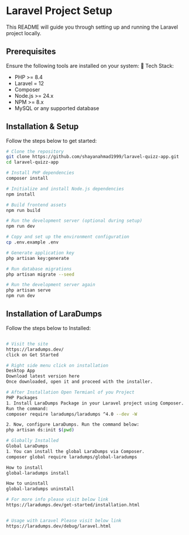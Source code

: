 # Laravel Project Setup

This README will guide you through setting up and running the Laravel project locally.

## Prerequisites

Ensure the following tools are installed on your system:
🔧 Tech Stack:

-   PHP >= 8.4
-   Laravel = 12
-   Composer
-   Node.js >= 24.x
-   NPM >= 8.x
-   MySQL or any supported database

## Installation & Setup

Follow the steps below to get started:

```bash
# Clone the repository
git clone https://github.com/shayanahmad1999/laravel-quizz-app.git
cd laravel-quizz-app

# Install PHP dependencies
composer install

# Initialize and install Node.js dependencies
npm install

# Build frontend assets
npm run build

# Run the development server (optional during setup)
npm run dev

# Copy and set up the environment configuration
cp .env.example .env

# Generate application key
php artisan key:generate

# Run database migrations
php artisan migrate --seed

# Run the development server again
php artisan serve
npm run dev

```

## Installation of LaraDumps

Follow the steps below to Installed:

```bash

# Visit the site
https://laradumps.dev/
click on Get Started

# Right side menu click on installation
Desktop App
Download latest version here
Once downloaded, open it and proceed with the installer.

# After Installation Open Termianl of you Project
PHP Packages
1․ Install LaraDumps Package in your Laravel project using Composer.
Run the command:
composer require laradumps/laradumps ^4.0 --dev -W

2․ Now, configure LaraDumps. Run the command below:
php artisan ds:init $(pwd)

# Globally Installed
Global LaraDumps
1․ You can install the global LaraDumps via Composer.
composer global require laradumps/global-laradumps

How to install
global-laradumps install

How to uninstall
global-laradumps uninstall

# For more info please visit below link
https://laradumps.dev/get-started/installation.html


# Usage with Laravel Please visit below link
https://laradumps.dev/debug/laravel.html

```
